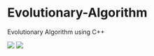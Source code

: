 # Evolutionary-Algorithm
Evolutionary Algorithm using C++

![](Bouncing-Cube.gif)
![](https://github.com/guozh52/Evolutionary-Algorithm/blob/main/Robot%20family.gif)


